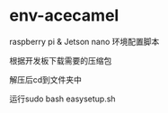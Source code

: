 # env-acecamel
raspberry pi &amp; Jetson nano 环境配置脚本

根据开发板下载需要的压缩包

解压后cd到文件夹中

运行sudo bash easysetup.sh
